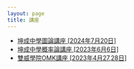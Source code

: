 ```yaml
---
layout: page
title: 講座
---
```


- <a href="https://raw.githubusercontent.com/Tristanchaang/tristanchaang.github.io/main/downloads/kcgraph.pptx" download>坤成中學圖論講座 [2024年7月20日]</a>
- <a href="https://raw.githubusercontent.com/Tristanchaang/tristanchaang.github.io/main/downloads/kcprob.pptx" download>坤成中學概率論講座 [2023年6月6日]</a>
- <a href="https://raw.githubusercontent.com/Tristanchaang/tristanchaang.github.io/main/downloads/sunwaytalk27april2023.pdf" download>雙威學院OMK講座 [2023年4月27,28日]</a>
